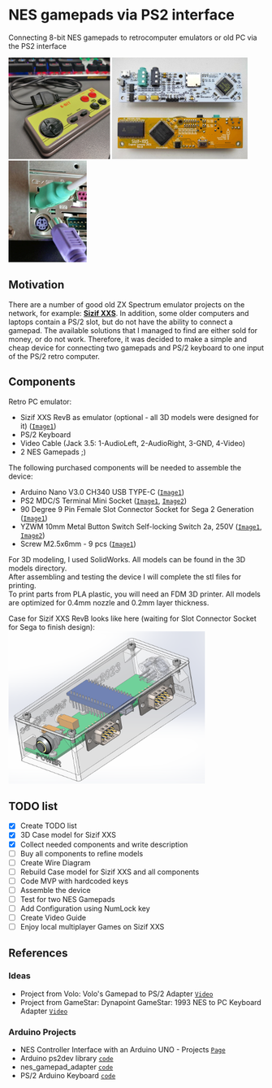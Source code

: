 # NES gamepads via PS2 interface
Connecting 8-bit NES gamepads to retrocomputer emulators or old PC via the PS2 interface

<img src="images/8bit_NES_gamepad.jpg" alt="NES Gamepad" height="200"/> <img src="images/sizif-xxs-revB.jpg" alt="Sizif XXS retro PC emulator" height="200"/> <img src="images/PS2_slot.png" alt="PS/2 slot" height="200"/>

## Motivation
There are a number of good old ZX Spectrum emulator projects on the network, for example: **[Sizif XXS](https://github.com/UzixLS/zx-sizif-xxs)**. In addition, some older computers and laptops contain a PS/2 slot, but do not have the ability to connect a gamepad. The available solutions that I managed to find are either sold for money, or do not work. Therefore, it was decided to make a simple and cheap device for connecting two gamepads and PS/2 keyboard to one input of the PS/2 retro computer.

## Components
Retro PC emulator:
- Sizif XXS RevB as emulator (optional - all 3D models were designed for it) ([`Image1`](/images/sizif-xxs-revB.jpg))
- PS/2 Keyboard
- Video Cable (Jack 3.5: 1-AudioLeft, 2-AudioRight, 3-GND, 4-Video)
- 2 NES Gamepads ;)

The following purchased components will be needed to assemble the device:
- Arduino Nano V3.0 CH340 USB TYPE-C ([`Image1`](/images/Arduino-Nano-V3_0-CH340-USB_TYPE-C.png))
- PS2 MDC/S Terminal Mini Socket ([`Image1`](/images/PC2-MDC-S1.png), [`Image2`](/images/PC2-MDC-S2.png))
- 90 Degree 9 Pin Female Slot Connector Socket for Sega 2 Generation ([`Image1`](/images/Sega-slot.png))
- YZWM 10mm Metal Button Switch Self-locking Switch 2a, 250V ([`Image1`](/images/Metal-Button-Switch.png), [`Image2`](/images/Metal-Button-Switch2.png))
- Screw M2.5x6mm - 9 pcs ([`Image1`](/images/M2_5x6mm.png))

For 3D modeling, I used SolidWorks. All models can be found in the 3D models directory.\
After assembling and testing the device I will complete the stl files for printing.\
To print parts from PLA plastic, you will need an FDM 3D printer. All models are optimized for 0.4mm nozzle and 0.2mm layer thickness.

Case for Sizif XXS RevB looks like here (waiting for Slot Connector Socket for Sega to finish design):\
<img src="images/CaseForSizifXXS.png" alt="PS/2 slot" height="300"/>

## TODO list
- [X] Create TODO list
- [X] 3D Case model for Sizif XXS
- [X] Collect needed components and write description
- [ ] Buy all components to refine models
- [ ] Create Wire Diagram
- [ ] Rebuild Case model for Sizif XXS and all components
- [ ] Code MVP with hardcoded keys
- [ ] Assemble the device
- [ ] Test for two NES Gamepads
- [ ] Add Configuration using NumLock key
- [ ] Create Video Guide
- [ ] Enjoy local multiplayer Games on Sizif XXS

## References
### Ideas
- Project from Volo: Volo's Gamepad to PS/2 Adapter [`Video`](https://www.youtube.com/watch?v=FsssOJsSnDY)
- Project from GameStar: Dynapoint GameStar: 1993 NES to PC Keyboard Adapter [`Video`](https://youtu.be/Ko1SEP-VtGs?si=I_s7tsCCiQifjQXr)

### Arduino Projects
- NES Controller Interface with an Arduino UNO - Projects [`Page`](https://www.allaboutcircuits.com/projects/nes-controller-interface-with-an-arduino-uno/)
- Arduino ps2dev library [`code`](https://github.com/Harvie/ps2dev)
- nes_gamepad_adapter [`code`](https://github.com/Kokorev92/nes_gamepad_adapter/tree/master)
- PS/2 Arduino Keyboard [`code`](https://www.pjrc.com/teensy/td_libs_PS2Keyboard.html)
